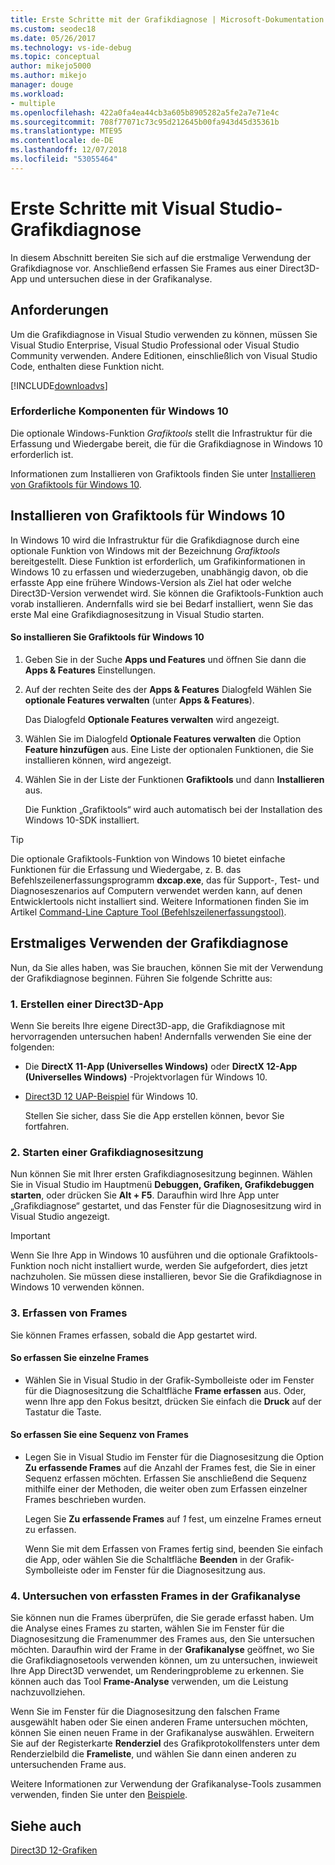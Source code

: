 ```yaml
---
title: Erste Schritte mit der Grafikdiagnose | Microsoft-Dokumentation
ms.custom: seodec18
ms.date: 05/26/2017
ms.technology: vs-ide-debug
ms.topic: conceptual
author: mikejo5000
ms.author: mikejo
manager: douge
ms.workload:
- multiple
ms.openlocfilehash: 422a0fa4ea44cb3a605b8905282a5fe2a7e71e4c
ms.sourcegitcommit: 708f77071c73c95d212645b00fa943d45d35361b
ms.translationtype: MTE95
ms.contentlocale: de-DE
ms.lasthandoff: 12/07/2018
ms.locfileid: "53055464"
---
```

# <a name="getting-started-with-visual-studio-graphics-diagnostics"></a>Erste Schritte mit Visual Studio-Grafikdiagnose
In diesem Abschnitt bereiten Sie sich auf die erstmalige Verwendung der Grafikdiagnose vor. Anschließend erfassen Sie Frames aus einer Direct3D-App und untersuchen diese in der Grafikanalyse.  
  
## <a name="requirements"></a>Anforderungen  
 Um die Grafikdiagnose in Visual Studio verwenden zu können, müssen Sie Visual Studio Enterprise, Visual Studio Professional oder Visual Studio Community verwenden.  Andere Editionen, einschließlich von Visual Studio Code, enthalten diese Funktion nicht.
 
 [!INCLUDE[downloadvs](../includes/downloadvs_md.md)]  
  
### <a name="windows-10-prerequisites"></a>Erforderliche Komponenten für Windows 10  
 Die optionale Windows-Funktion *Grafiktools* stellt die Infrastruktur für die Erfassung und Wiedergabe bereit, die für die Grafikdiagnose in Windows 10 erforderlich ist.  
  
 Informationen zum Installieren von Grafiktools finden Sie unter [Installieren von Grafiktools für Windows 10](#InstallGraphicsTools).  
  
##  <a name="InstallGraphicsTools"></a> Installieren von Grafiktools für Windows 10  
 In Windows 10 wird die Infrastruktur für die Grafikdiagnose durch eine optionale Funktion von Windows mit der Bezeichnung *Grafiktools* bereitgestellt. Diese Funktion ist erforderlich, um Grafikinformationen in Windows 10 zu erfassen und wiederzugeben, unabhängig davon, ob die erfasste App eine frühere Windows-Version als Ziel hat oder welche Direct3D-Version verwendet wird. Sie können die Grafiktools-Funktion auch vorab installieren. Andernfalls wird sie bei Bedarf installiert, wenn Sie das erste Mal eine Grafikdiagnosesitzung in Visual Studio starten.  
  
#### <a name="to-install-graphics-tools-for-windows-10"></a>So installieren Sie Grafiktools für Windows 10  
  
1. Geben Sie in der Suche **Apps und Features** und öffnen Sie dann die **Apps & Features** Einstellungen.
  
2. Auf der rechten Seite des der **Apps & Features** Dialogfeld Wählen Sie **optionale Features verwalten** (unter **Apps & Features**).

   Das Dialogfeld **Optionale Features verwalten** wird angezeigt.
  
3. Wählen Sie im Dialogfeld **Optionale Features verwalten** die Option **Feature hinzufügen** aus. Eine Liste der optionalen Funktionen, die Sie installieren können, wird angezeigt.  
  
4. Wählen Sie in der Liste der Funktionen **Grafiktools** und dann **Installieren** aus.  
  
   Die Funktion „Grafiktools“ wird auch automatisch bei der Installation des Windows 10-SDK installiert.  
  
> [!TIP]
>  Die optionale Grafiktools-Funktion von Windows 10 bietet einfache Funktionen für die Erfassung und Wiedergabe, z. B. das Befehlszeilenerfassungsprogramm **dxcap.exe**, das für Support-, Test- und Diagnoseszenarios auf Computern verwendet werden kann, auf denen Entwicklertools nicht installiert sind. Weitere Informationen finden Sie im Artikel [Command-Line Capture Tool (Befehlszeilenerfassungstool)](command-line-capture-tool.md).  
  
## <a name="using-graphics-diagnostics-for-the-first-time"></a>Erstmaliges Verwenden der Grafikdiagnose  
 Nun, da Sie alles haben, was Sie brauchen, können Sie mit der Verwendung der Grafikdiagnose beginnen. Führen Sie folgende Schritte aus:  
  
### <a name="1---create-a-direct3d-app"></a>1. Erstellen einer Direct3D-App  
 Wenn Sie bereits Ihre eigene Direct3D-app, die Grafikdiagnose mit hervorragenden untersuchen haben! Andernfalls verwenden Sie eine der folgenden:

- Die **DirectX 11-App (Universelles Windows)** oder **DirectX 12-App (Universelles Windows)** -Projektvorlagen für Windows 10.
- [Direct3D 12 UAP-Beispiel](https://code.msdn.microsoft.com/Direct3D-12-UAP-Sample-ecb1779f) für Windows 10.  
  
  Stellen Sie sicher, dass Sie die App erstellen können, bevor Sie fortfahren.  
  
### <a name="2---start-a-graphics-diagnostics-session"></a>2. Starten einer Grafikdiagnosesitzung  
 Nun können Sie mit Ihrer ersten Grafikdiagnosesitzung beginnen. Wählen Sie in Visual Studio im Hauptmenü **Debuggen, Grafiken, Grafikdebuggen starten**, oder drücken Sie **Alt + F5**. Daraufhin wird Ihre App unter „Grafikdiagnose“ gestartet, und das Fenster für die Diagnosesitzung wird in Visual Studio angezeigt.  
  
> [!IMPORTANT]
>  Wenn Sie Ihre App in Windows 10 ausführen und die optionale Grafiktools-Funktion noch nicht installiert wurde, werden Sie aufgefordert, dies jetzt nachzuholen. Sie müssen diese installieren, bevor Sie die Grafikdiagnose in Windows 10 verwenden können.  
  
### <a name="3---capture-frames"></a>3. Erfassen von Frames  
 Sie können Frames erfassen, sobald die App gestartet wird.  
  
#### <a name="to-capture-single-frames"></a>So erfassen Sie einzelne Frames  
  
-   Wählen Sie in Visual Studio in der Grafik-Symbolleiste oder im Fenster für die Diagnosesitzung die Schaltfläche **Frame erfassen** aus. Oder, wenn Ihre app den Fokus besitzt, drücken Sie einfach die **Druck** auf der Tastatur die Taste.
  
#### <a name="to-capture-a-sequence-of-frames"></a>So erfassen Sie eine Sequenz von Frames  
  
- Legen Sie in Visual Studio im Fenster für die Diagnosesitzung die Option **Zu erfassende Frames** auf die Anzahl der Frames fest, die Sie in einer Sequenz erfassen möchten. Erfassen Sie anschließend die Sequenz mithilfe einer der Methoden, die weiter oben zum Erfassen einzelner Frames beschrieben wurden.  
  
   Legen Sie **Zu erfassende Frames** auf *1* fest, um einzelne Frames erneut zu erfassen.  
  
  Wenn Sie mit dem Erfassen von Frames fertig sind, beenden Sie einfach die App, oder wählen Sie die Schaltfläche **Beenden** in der Grafik-Symbolleiste oder im Fenster für die Diagnosesitzung aus.  
  
### <a name="4---examine-captured-frames-in-the-graphics-analyzer"></a>4. Untersuchen von erfassten Frames in der Grafikanalyse  
 Sie können nun die Frames überprüfen, die Sie gerade erfasst haben. Um die Analyse eines Frames zu starten, wählen Sie im Fenster für die Diagnosesitzung die Framenummer des Frames aus, den Sie untersuchen möchten. Daraufhin wird der Frame in der **Grafikanalyse** geöffnet, wo Sie die Grafikdiagnosetools verwenden können, um zu untersuchen, inwieweit Ihre App Direct3D verwendet, um Renderingprobleme zu erkennen. Sie können auch das Tool **Frame-Analyse** verwenden, um die Leistung nachzuvollziehen.  
  
 Wenn Sie im Fenster für die Diagnosesitzung den falschen Frame ausgewählt haben oder Sie einen anderen Frame untersuchen möchten, können Sie einen neuen Frame in der Grafikanalyse auswählen. Erweitern Sie auf der Registerkarte **Renderziel** des Grafikprotokollfensters unter dem Renderzielbild die **Frameliste**, und wählen Sie dann einen anderen zu untersuchenden Frame aus.  
  
 Weitere Informationen zur Verwendung der Grafikanalyse-Tools zusammen verwenden, finden Sie unter den [Beispiele](graphics-diagnostics-examples.md).  
  
## <a name="see-also"></a>Siehe auch  
 [Direct3D 12-Grafiken](/windows/desktop/direct3d12/direct3d-12-graphics)